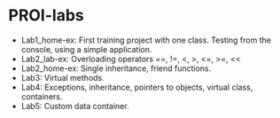 # PROI-labs

* Lab1_home-ex: First training project with one class. Testing from the console, using a simple application.
* Lab2_lab-ex: Overloading operators ==, !=, <, >, <=, >=, <<
* Lab2_home-ex: Single inheritance, friend functions. 
* Lab3: Virtual methods. 
* Lab4: Exceptions, inheritance, pointers to objects, virtual class, containers.
* Lab5: Custom data container.
